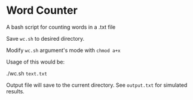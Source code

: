 # Word Counter
A bash script for counting words in a .txt file

Save  `wc.sh` to desired directory.

Modify `wc.sh` argument's mode with `chmod a+x`

Usage of this would be:

./wc.sh `text.txt`

Output file will save to the current directory. See `output.txt` for simulated results.
